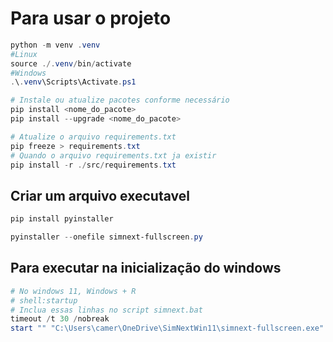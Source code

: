 # Para usar o projeto

```powershell
python -m venv .venv
#Linux
source ./.venv/bin/activate
#Windows
.\.venv\Scripts\Activate.ps1

# Instale ou atualize pacotes conforme necessário
pip install <nome_do_pacote>
pip install --upgrade <nome_do_pacote>

# Atualize o arquivo requirements.txt
pip freeze > requirements.txt
# Quando o arquivo requirements.txt ja existir
pip install -r ./src/requirements.txt
```

## Criar um arquivo executavel

```powershell
pip install pyinstaller

pyinstaller --onefile simnext-fullscreen.py

```


## Para executar na inicialização do windows

```powershell
# No windows 11, Windows + R
# shell:startup
# Inclua essas linhas no script simnext.bat
timeout /t 30 /nobreak
start "" "C:\Users\camer\OneDrive\SimNextWin11\simnext-fullscreen.exe"
```
